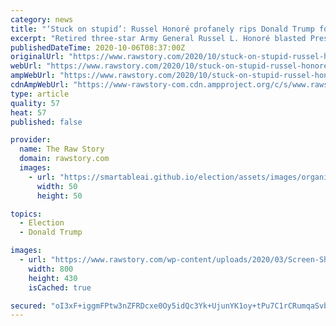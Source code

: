 ```yaml
---
category: news
title: "‘Stuck on stupid’: Russel Honoré profanely rips Donald Trump for the ‘total BS’ coming from his White House"
excerpt: "Retired three-star Army General Russel L. Honoré blasted President Donald Trump’s administration on Monday. Honoré posted a link to a new story titled, “Controversial EPA decision gives Oklahoma governor regulatory power over tribal lands."
publishedDateTime: 2020-10-06T08:37:00Z
originalUrl: "https://www.rawstory.com/2020/10/stuck-on-stupid-russel-honore-profanely-rips-donald-trump-for-the-total-bs-coming-from-his-white-house/"
webUrl: "https://www.rawstory.com/2020/10/stuck-on-stupid-russel-honore-profanely-rips-donald-trump-for-the-total-bs-coming-from-his-white-house/"
ampWebUrl: "https://www.rawstory.com/2020/10/stuck-on-stupid-russel-honore-profanely-rips-donald-trump-for-the-total-bs-coming-from-his-white-house/amp/"
cdnAmpWebUrl: "https://www-rawstory-com.cdn.ampproject.org/c/s/www.rawstory.com/2020/10/stuck-on-stupid-russel-honore-profanely-rips-donald-trump-for-the-total-bs-coming-from-his-white-house/amp/"
type: article
quality: 57
heat: 57
published: false

provider:
  name: The Raw Story
  domain: rawstory.com
  images:
    - url: "https://smartableai.github.io/election/assets/images/organizations/rawstory.com-50x50.jpg"
      width: 50
      height: 50

topics:
  - Election
  - Donald Trump

images:
  - url: "https://www.rawstory.com/wp-content/uploads/2020/03/Screen-Shot-2020-03-17-at-3.41.30-PM.png"
    width: 800
    height: 430
    isCached: true

secured: "oI3xF+iggmFPtw3nZFRDcxe0Oy5idQc3Yk+UjunYK1oy+tPu7C1rCRumqaSvbTTq7kJ8ZuvPKobYNniIUkQKY+odH5YU+do0DtHWvs+uGcbjpMDplHqUIrwaB7LCp5gXlsfWafe3aWk+mzSBfFjC7ZA96z4CHn/BJ6ZXEftY3SMCdP0IeROn5X0ndgs/SDwRf0KtK2FJUL9eR1L09FYkub8KCxYo/TwTsBk4UQBEzjpxTx7BIF4DfGI1JHmfkRqWK9aoaOb3z4Qj1Y/TZS8l3P9oCLiN9RwmJcmFfOVkpH5vKGxIx8ySZYStlA+bPDMIYL5A+w9HMEYMW8G7WTVgtWTZ+NKhyyQ6G7Ghl8zssN8=;jpj4TgP77qz6DGYYI7MUVw=="
---
```


